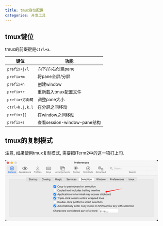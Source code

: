 ```yaml
---
title: tmux键位配置
categories: 开发工具
---
```




## tmux键位

tmux的前缀键是`ctrl+a`.

| 键位            | 功能                        |
| --------------- | --------------------------- |
| `prefix+j/l`    | 向下/向右创建pane           |
| `prefix+m`      | 将pane全屏/分屏             |
| `prefix+n`      | 创建window                  |
| `prefix+r`      | 重新载入tmux配置文件        |
| `prefix+方向键` | 调整pane大小                |
| `ctrl+h,j,k,l`  | 在分屏之间移动              |
| `prefix+[]`     | 在window之间移动            |
| `prefix+s`      | 查看session-window-pane结构 |



## tmux的复制模式

注意, 如果使用tmux复制模式, 需要把iTerm2中的这一项打上勾.

![iTerm2允许tmux复制文本的设置](./tmux/tmux-iterm2-settings.png)
